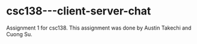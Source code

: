 # csc138---client-server-chat
Assignment 1 for csc138. This assignment was done by Austin Takechi and Cuong Su.
